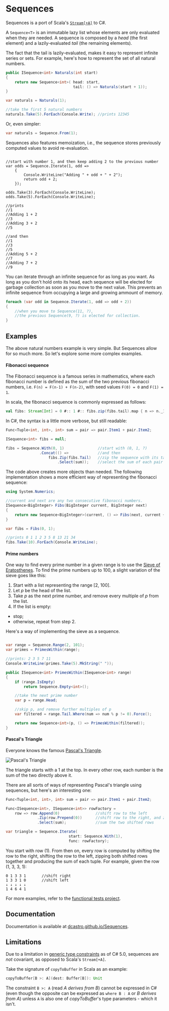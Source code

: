 # Sequences

Sequences is a port of Scala's [`Stream[+A]`][3] to C#.

A `Sequence<T>` is an immutable lazy list whose elements are only evaluated when they are needed. A sequence is composed by a *head* (the first element) and a lazily-evaluated *tail* (the remaining elements).

The fact that the tail is lazily-evaluated, makes it easy to represent infinite series or sets. For example, here's how to represent the set of all natural numbers.


```cs
public ISequence<int> Naturals(int start)
{
    return new Sequence<int>( head: start,
                              tail: () => Naturals(start + 1));
}

var naturals = Naturals(1);

//take the first 5 natural numbers
naturals.Take(5).ForEach(Console.Write); //prints 12345
```

Or, even simpler:

```cs
var naturals = Sequence.From(1);
```

Sequences also features memoization, i.e., the sequence stores previously computed values to avoid re-evaluation.

```chsarp

//start with number 1, and then keep adding 2 to the previous number
var odds = Sequence.Iterate(1, odd =>
    {
        Console.WriteLine("Adding " + odd + " + 2");
        return odd + 2;
    });

odds.Take(3).ForEach(Console.WriteLine);
odds.Take(5).ForEach(Console.WriteLine);

//prints
//1
//Adding 1 + 2
//3
//Adding 3 + 2
//5

//and then
//1
//3
//5
//Adding 5 + 2
//7
//Adding 7 + 2
//9
```

You can iterate through an infinite sequence for as long as you want. As long as you don't hold onto its head, each sequence will be elected for garbage collection as soon as you move to the next value. This prevents an infinite sequence from occupying a large and growing ammount of memory.

```cs
foreach (var odd in Sequence.Iterate(1, odd => odd + 2))
{
    //when you move to Sequence(11, ?),
    //the previous Sequence(9, ?) is elected for collection.
}
```

## Examples

The above natural numbers example is very simple. But Sequences allow for so much more. So let's explore some more complex examples.

#### Fibonacci sequence

The Fibonacci sequence is a famous series in mathematics, where each fibonacci number is defined as the sum of the two previous fibonacci numbers, i.e. `F(n) = F(n-1) + F(n-2)`, with seed values `F(0) = 0` and `F(1) = 1`.

In scala, the fibonacci sequence is commonly expressed as follows:

```scala
val fibs: Stream[Int] = 0 #:: 1 #:: fibs.zip(fibs.tail).map { n => n._1 + n._2 }
```

In C#, the syntax is a little more verbose, but still readable:

```cs
Func<Tuple<int, int>, int> sum = pair => pair.Item1 + pair.Item2;

ISequence<int> fibs = null;

fibs = Sequence.With(0, 1)               //start with (0, 1, ?)
               .Concat(() =>             //and then
                   fibs.Zip(fibs.Tail)   //zip the sequence with its tail (i.e., (0,1), (1,1), (1,2), (2,3), (3, 5))
                       .Select(sum));    //select the sum of each pair (i.e., 1, 2, 3, 5, 8)
```

The code above creates more objects than needed. The following implementation shows a more efficient way of representing the fibonacci sequence:

```cs
using System.Numerics;

//current and next are any two consecutive fibonacci numbers.
ISequence<BigInteger> Fibs(BigInteger current, BigInteger next)
{
    return new Sequence<BigInteger>(current, () => Fibs(next, current + next));
}

var fibs = Fibs(0, 1);

//prints 0 1 1 2 3 5 8 13 21 34
fibs.Take(10).ForEach(Console.WriteLine);
```

#### Prime numbers

One way to find every prime number in a given range is to use the [Sieve of Eratosthenes][4].
To find the prime numbers up to 100, a slight variation of the sieve goes like this:

1. Start with a list representing the range [2, 100].
2. Let *p* be the head of the list.
3. Take *p* as the next prime number, and remove every multiple of *p* from the list.
4. If the list is empty:
  * stop;
  * otherwise, repeat from step 2.

Here's a way of implementing the sieve as a sequence.

```cs

var range = Sequence.Range(2, 101);
var primes = PrimesWithin(range);

//prints: 2 3 5 7 11
Console.WriteLine(primes.Take(5).MkString(" "));

public ISequence<int> PrimesWithin(ISequence<int> range)
{
    if (range.IsEmpty)
        return Sequence.Empty<int>();

    //take the next prime number
    var p = range.Head;

    //skip p, and remove further multiples of p
    var filtered = range.Tail.Where(num => num % p != 0).Force();

    return new Sequence<int>(p, () => PrimesWithin(filtered));
}
```

#### Pascal's Triangle

Everyone knows the famous [Pascal's Triangle][6].

![Pascal's Triangle][pascal]

The triangle starts with a 1 at the top. In every other row, each number is the sum of the two directly above it.

There are all sorts of ways of representing Pascal's triangle using sequences, but here's an interesting one:

```cs
Func<Tuple<int, int>, int> sum = pair => pair.Item1 + pair.Item2;

Func<ISequence<int>, ISequence<int>> rowFactory =
    row => row.Append(0)                //shift row to the left
              .Zip(row.Prepend(0))      //shift row to the right, and zip both shifted rows
              .Select(sum);             //sum the two shifted rows

var triangle = Sequence.Iterate(
                            start: Sequence.With(1),
                            func: rowFactory);
```

You start with row (1). From then on, every row is computed by shifting the row to the right, shifting the row to the left, zipping both shifted rows together and producing the sum of each tuple. For example, given the row (1, 3, 3, 1):

```
0 1 3 3 1       //shift right
1 3 3 1 0       //shift left
↓ ↓ ↓ ↓ ↓
1 4 6 4 1
```

For more examples, refer to the [functional tests project][1].


## Documentation
Documentation is available at [dcastro.github.io/Sequences][2].


## Limitations

Due to a limitation in [generic type constraints][5] as of C# 5.0, sequences are *not* covariant, as opposed to Scala's `Stream[+A]`.

Take the signature of `copyToBuffer` in Scala as an example:

```scala
copyToBuffer[B >: A](dest: Buffer[B]): Unit
```

The constraint `B >: A` (read *A derives from B*) cannot be expressed in C# (even though the opposite can be expressed as `where B : A` or *B derives from A*) unless `A` is also one of *copyToBuffer*'s type parameters - which it isn't.


[1]: https://github.com/dcastro/Sequences/tree/master/tests/Sequences.Tests.Functional
[2]: http://diogocastro.com/Sequences
[3]: http://www.scala-lang.org/api/current/index.html#scala.collection.immutable.Stream
[4]: http://en.wikipedia.org/wiki/Sieve_of_Eratosthenes
[5]: http://msdn.microsoft.com/en-gb/library/d5x73970.aspx
[6]: http://en.wikipedia.org/wiki/Pascal's_triangle
[pascal]: https://lh5.googleusercontent.com/-PSz_Hc91byA/U2-3Ov8NAaI/AAAAAAAABpg/6gxF4YaPt0E/w200-h195-no/pascals-triangle.png